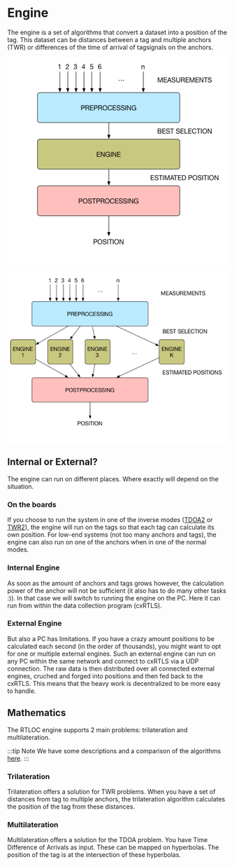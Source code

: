 # Engine
The engine is a set of algorithms that convert a dataset into a position of the tag. This dataset can be distances between a tag and multiple anchors (TWR) or differences of the time of arrival of tagsignals on the anchors.

![engine_single](./img/engine/engine_single.png)

![engine_multi](./img/engine/engine_multi.png)

## Internal or External?
The engine can run on different places. Where exactly will depend on the situation.

### On the boards
If you choose to run the system in one of the inverse modes ([TDOA2](/reference/algorithms.html#tdoa2) or [TWR2](/reference/algorithms.html#twr2)), the engine will run on the tags so that each tag can calculate its own position.
For low-end systems (not too many anchors and tags), the engine can also run on one of the anchors when in one of the normal modes.

### Internal Engine 
As soon as the amount of anchors and tags grows however, the calculation power of the anchor will not be sufficient (it also has to do many other tasks :)). In that case we will switch to running the engine on the PC.
Here it can run from within the data collection program (cxRTLS).

### External Engine
But also a PC has limitations. If you have a crazy amount positions to be calculated each second (in the order of thousands), you might want to opt for one or multiple external engines.
Such an external engine can run on any PC within the same network and connect to cxRTLS via a UDP connection. The raw data is then distributed over all connected external engines, cruched and forged into positions and then fed back to the cxRTLS.
This means that the heavy work is decentralized to be more easy to handle.

## Mathematics
The RTLOC engine supports 2 main problems: trilateration and multilateration.

:::tip Note
We have some descriptions and a comparison of the algorithms [here](/reference/algorithms.html).
:::

### Trilateration
Trilateration offers a solution for TWR problems. When you have a set of distances from tag to multiple anchors, the trilateration algorithm calculates the position of the tag from these distances.

### Multilateration
Multilateration offers a solution for the TDOA problem. You have Time Difference of Arrivals as input. These can be mapped on hyperbolas. The position of the tag is at the intersection of these hyperbolas.
